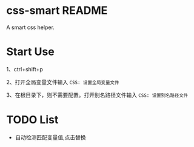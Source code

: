 # css-smart README

A smart css helper.

# Start Use

1、ctrl+shift+p

2、打开全局变量文件输入 `CSS: 设置全局变量文件`

3、在根目录下，则不需要配置。打开别名路径文件输入 `CSS: 设置别名路径文件`

# TODO List

- 自动检测匹配变量值,点击替换
